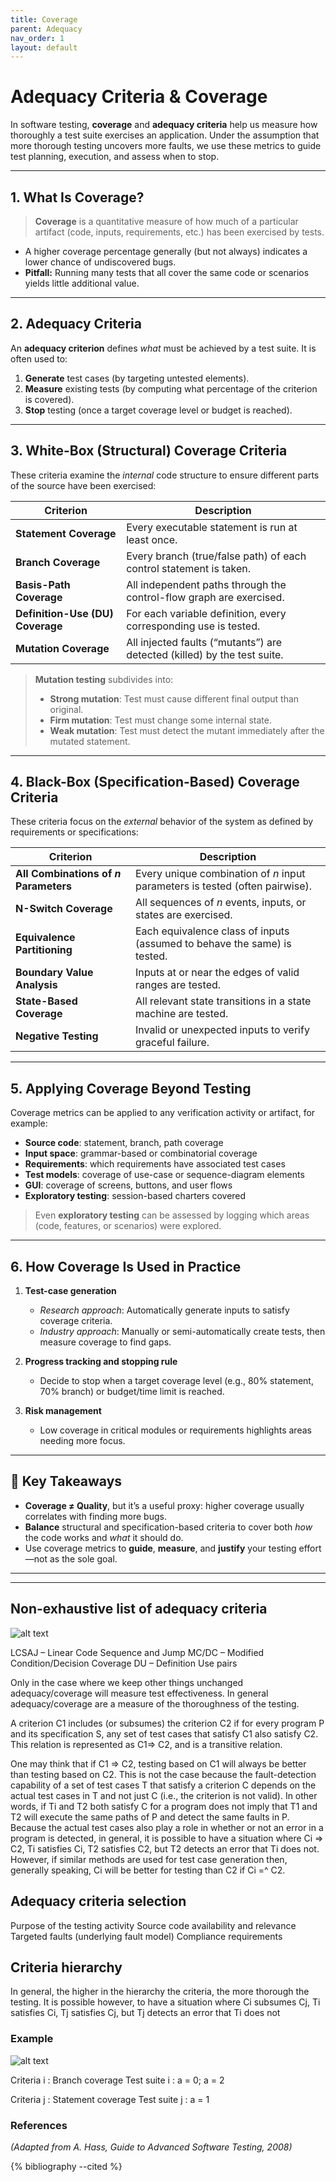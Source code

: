 ```yaml
---
title: Coverage
parent: Adequacy
nav_order: 1
layout: default
---
```


# Adequacy Criteria & Coverage

In software testing, **coverage** and **adequacy criteria** help us measure how thoroughly a test suite exercises an application. Under the assumption that more thorough testing uncovers more faults, we use these metrics to guide test planning, execution, and assess when to stop.

---

## 1. What Is Coverage?

> **Coverage** is a quantitative measure of how much of a particular artifact (code, inputs, requirements, etc.) has been exercised by tests.

* A higher coverage percentage generally (but not always) indicates a lower chance of undiscovered bugs.
* **Pitfall:** Running many tests that all cover the same code or scenarios yields little additional value.

---

## 2. Adequacy Criteria

An **adequacy criterion** defines *what* must be achieved by a test suite. It is often used to:

1. **Generate** test cases (by targeting untested elements).
2. **Measure** existing tests (by computing what percentage of the criterion is covered).
3. **Stop** testing (once a target coverage level or budget is reached).

---

## 3. White-Box (Structural) Coverage Criteria

These criteria examine the *internal* code structure to ensure different parts of the source have been exercised:

| Criterion                        | Description                                                              |
| -------------------------------- | ------------------------------------------------------------------------ |
| **Statement Coverage**           | Every executable statement is run at least once.                         |
| **Branch Coverage**              | Every branch (true/false path) of each control statement is taken.       |
| **Basis-Path Coverage**          | All independent paths through the control-flow graph are exercised.      |
| **Definition-Use (DU) Coverage** | For each variable definition, every corresponding use is tested.         |
| **Mutation Coverage**            | All injected faults (“mutants”) are detected (killed) by the test suite. |

> **Mutation testing** subdivides into:
>
> * **Strong mutation**: Test must cause different final output than original.
> * **Firm mutation**: Test must change some internal state.
> * **Weak mutation**: Test must detect the mutant immediately after the mutated statement.

---

## 4. Black-Box (Specification-Based) Coverage Criteria

These criteria focus on the *external* behavior of the system as defined by requirements or specifications:

| Criterion                              | Description                                                                  |
| -------------------------------------- | ---------------------------------------------------------------------------- |
| **All Combinations of *n* Parameters** | Every unique combination of *n* input parameters is tested (often pairwise). |
| **N-Switch Coverage**                  | All sequences of *n* events, inputs, or states are exercised.                |
| **Equivalence Partitioning**           | Each equivalence class of inputs (assumed to behave the same) is tested.     |
| **Boundary Value Analysis**            | Inputs at or near the edges of valid ranges are tested.                      |
| **State-Based Coverage**               | All relevant state transitions in a state machine are tested.                |
| **Negative Testing**                   | Invalid or unexpected inputs to verify graceful failure.                     |

---

## 5. Applying Coverage Beyond Testing

Coverage metrics can be applied to any verification activity or artifact, for example:

* **Source code**: statement, branch, path coverage
* **Input space**: grammar-based or combinatorial coverage
* **Requirements**: which requirements have associated test cases
* **Test models**: coverage of use-case or sequence-diagram elements
* **GUI**: coverage of screens, buttons, and user flows
* **Exploratory testing**: session-based charters covered

> Even **exploratory testing** can be assessed by logging which areas (code, features, or scenarios) were explored.

---

## 6. How Coverage Is Used in Practice

1. **Test-case generation**

   * *Research approach*: Automatically generate inputs to satisfy coverage criteria.
   * *Industry approach*: Manually or semi-automatically create tests, then measure coverage to find gaps.

2. **Progress tracking and stopping rule**

   * Decide to stop when a target coverage level (e.g., 80% statement, 70% branch) or budget/time limit is reached.

3. **Risk management**

   * Low coverage in critical modules or requirements highlights areas needing more focus.

---

## 🔑 Key Takeaways

* **Coverage ≠ Quality**, but it’s a useful proxy: higher coverage usually correlates with finding more bugs.
* **Balance** structural and specification-based criteria to cover both *how* the code works and *what* it should do.
* Use coverage metrics to **guide**, **measure**, and **justify** your testing effort—not as the sole goal.

---

---

## Non-exhaustive list of adequacy criteria

![alt text](image.png)

LCSAJ – Linear Code Sequence and Jump
MC/DC – Modified Condition/Decision Coverage
DU – Definition Use pairs


Only in the case where we keep other things unchanged adequacy/coverage will measure test effectiveness. In general adequacy/coverage are a measure of the thoroughness of the testing.

A criterion C1 includes (or subsumes) the criterion C2 if for every program P and its specification S, any set of test cases that satisfy C1 also satisfy C2. This relation is represented as C1=> C2, and is a transitive  relation. 

One may think that if C1 => C2, testing based on C1 will always be better than testing based on C2. This is not the case because the fault-detection capability of a set of test cases T that satisfy a criterion C depends on the actual test cases in T and not just C (i.e., the criterion is not valid). In other words, if Ti and T2 both  satisfy C for a program does not imply that T1 and T2 will execute the same paths of P and detect the same faults in P. Because the actual test cases also play a role in whether or not an error in a program is detected, in general, it is possible to have a situation where Ci => C2, Ti satisfies Ci, T2 satisfies C2, but T2 detects an error that Ti does not. However, if similar methods are used for test case generation then, generally speaking, Ci will be better for testing than C2 if Ci =^ C2.

## Adequacy criteria selection

Purpose of the testing activity
Source code availability and relevance
Targeted faults (underlying fault model)
Compliance requirements


## Criteria hierarchy

In general, the higher in the hierarchy the criteria, the more thorough the testing. 
It is possible however, to have a situation where Ci subsumes Cj, Ti satisfies Ci, Tj satisfies Cj, but Tj detects an error that Ti does not


### Example
![alt text](image-1.png)

Criteria i : Branch coverage
Test suite i : a = 0; a = 2

Criteria j : Statement coverage
Test suite j : a = 1

### References
*(Adapted from A. Hass, Guide to Advanced Software Testing, 2008)*


{% bibliography --cited %}

